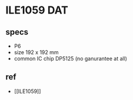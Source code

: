 

# ILE1059 DAT

## specs 
- P6
- size 192 x 192 mm
- common IC chip DP5125 (no ganurantee at all)



## ref

- [[ILE1059]]